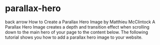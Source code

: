 # parallax-hero
 back arrow How to Create a Parallax Hero Image by Matthieu McClintock   A Parallax Hero Image creates a depth and transition effect when scrolling down to the main hero of your page to the content below. The following tutorial shows you how to add a parallax hero image to your website.
